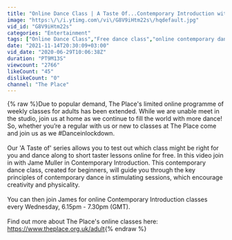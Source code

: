 ```yaml
---
title: "Online Dance Class | A Taste Of...Contemporary Introduction with James Muller (2021)"
image: "https:\/\/i.ytimg.com\/vi\/G8V9iHtm22s\/hqdefault.jpg"
vid_id: "G8V9iHtm22s"
categories: "Entertainment"
tags: ["Online Dance Class","Free dance class","online contemporary dance"]
date: "2021-11-14T20:30:09+03:00"
vid_date: "2020-06-29T10:06:38Z"
duration: "PT9M13S"
viewcount: "2766"
likeCount: "45"
dislikeCount: "0"
channel: "The Place"
---
```

{% raw %}Due to popular demand, The Place's limited online programme of weekly classes for adults has been extended. While we are unable meet in the studio, join us at home as we continue to fill the world with more dance! So, whether you’re a regular with us or new to classes at The Place come and join us as we #Danceinlockdown.<br /><br />Our 'A Taste of' series allows you to test out which class might be right for you and dance along to short taster lessons online for free. In this video join in with Jame Muller in Contemporary Introduction. This contemporary dance class, created for beginners, will guide you through the key principles of contemporary dance in stimulating sessions, which encourage creativity and physicality. <br /><br />You can then join James for online Contemporary Introduction classes every Wednesday, 6.15pm - 7.30pm (GMT).<br /><br />Find out more about The Place's online classes here: <a rel="nofollow" target="blank" href="https://www.theplace.org.uk/adult">https://www.theplace.org.uk/adult</a>{% endraw %}
